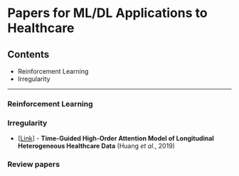 # Papers for ML/DL Applications to Healthcare 

## Contents
* Reinforcement Learning
* Irregularity

***



### Reinforcement Learning

### Irregularity
* [[Link](https://arxiv.org/pdf/1912.00773.pdf)] - **Time-Guided High-Order Attention Model of Longitudinal Heterogeneous Healthcare Data** (Huang *et al*., 2019)

### Review papers




